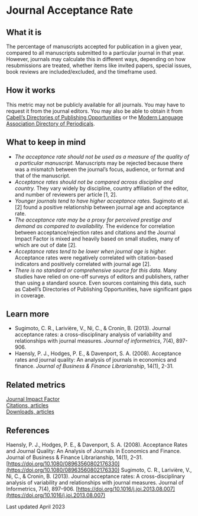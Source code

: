 # Journal Acceptance Rate

## What it is

The percentage of manuscripts accepted for publication in a given year, compared to all manuscripts submitted to a particular journal in that year. However, journals may calculate this in different ways, depending on how resubmissions are treated, whether items like invited papers, special issues, book reviews are included/excluded, and the timeframe used.

## How it works

This metric may not be publicly available for all journals. You may have to request it from the journal editors. You may also be able to obtain it from [Cabell’s Directories of Publishing Opportunities](http://www.cabells.com/) or the [Modern Language Association Directory of Periodicals](https://www.mla.org/Publications/MLA-International-Bibliography/About-the-MLA-International-Bibliography/MLA-Directory-of-Periodicals).

## What to keep in mind

 - *The acceptance rate should not be used as a measure of the quality of a particular manuscript.* Manuscripts may be rejected because there was a mismatch between the journal’s focus, audience, or format and that of the manuscript.
 - *Acceptance rates should not be compared across discipline and country.* They vary widely by discipline, country affiliation of the editor, and number of reviewers per article [1, 2].
 - *Younger journals tend to have higher acceptance rates.* Sugimoto et al. [2] found a positive relationship between journal age and acceptance rate.
 - *The acceptance rate may be a proxy for perceived prestige and demand as compared to availability.* The evidence for correlation between acceptance/rejection rates and citations and the Journal Impact Factor is mixed and heavily based on small studies, many of which are out of date [2].
 - *Acceptance rates tend to be lower when journal age is higher.* Acceptance rates were negatively correlated with citation-based indicators and positively correlated with journal age [2].
 - *There is no standard or comprehensive source for this data.* Many studies have relied on one-off surveys of editors and publishers, rather than using a standard source. Even sources containing this data, such as Cabell’s Directories of Publishing Opportunities, have significant gaps in coverage.

## Learn more
 - Sugimoto, C. R., Larivière, V., Ni, C., & Cronin, B. (2013). Journal acceptance rates: a cross-disciplinary analysis of variability and relationships with journal measures. *Journal of informetrics*, 7(4), 897-906.
 - Haensly, P. J., Hodges, P. E., & Davenport, S. A. (2008). Acceptance rates and journal quality: An analysis of journals in economics and finance. *Journal of Business & Finance Librarianship*, 14(1), 2-31.


## Related metrics
[Journal Impact Factor]() <br>
[Citations, articles]() <br>
[Downloads, articles]() <br>

## References
Haensly, P. J., Hodges, P. E., & Davenport, S. A. (2008). Acceptance Rates and Journal Quality: An Analysis of Journals in Economics and Finance. Journal of Business & Finance Librarianship, 14(1), 2–31. [https://doi.org/10.1080/08963560802176330](https://doi.org/10.1080/08963560802176330)
Sugimoto, C. R., Larivière, V., Ni, C., & Cronin, B. (2013). Journal acceptance rates: A cross-disciplinary analysis of variability and relationships with journal measures. Journal of Informetrics, 7(4), 897–906. [https://doi.org/10.1016/j.joi.2013.08.007](https://doi.org/10.1016/j.joi.2013.08.007)

Last updated April 2023
